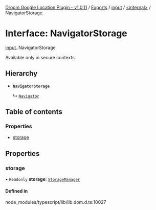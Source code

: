 [Droom Google Location Plugin - v1.0.11](../README.md) / [Exports](../modules.md) / [input](../modules/input.md) / [<internal\>](../modules/input._internal_.md) / NavigatorStorage

# Interface: NavigatorStorage

[input](../modules/input.md).[<internal>](../modules/input._internal_.md).NavigatorStorage

Available only in secure contexts.

## Hierarchy

- **`NavigatorStorage`**

  ↳ [`Navigator`](input._internal_.Navigator.md)

## Table of contents

### Properties

- [storage](input._internal_.NavigatorStorage.md#storage)

## Properties

### storage

• `Readonly` **storage**: [`StorageManager`](../modules/input._internal_.md#storagemanager)

#### Defined in

node_modules/typescript/lib/lib.dom.d.ts:10027
